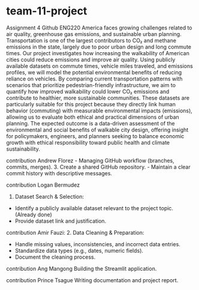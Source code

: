 # team-11-project
Assignment 4 Github ENG220
America faces growing challenges related to air quality, greenhouse gas emissions, and
sustainable urban planning. Transportation is one of the largest contributors to CO₂ and methane
emissions in the state, largely due to poor urban design and long commute times. Our project
investigates how increasing the
walkability of American cities
could reduce emissions and
improve air quality. Using
publicly available datasets on
commute times, vehicle miles
traveled, and emissions profiles,
we will model the potential
environmental benefits of reducing reliance on vehicles. By comparing current transportation
patterns with scenarios that prioritize pedestrian-friendly infrastructure, we aim to quantify how
improved walkability could lower CO₂ emissions and contribute to healthier, more sustainable
communities. These datasets are particularly suitable for this project because they directly link
human behavior (commuting) with measurable environmental impacts (emissions), allowing us
to evaluate both ethical and practical dimensions of urban planning. The expected outcome is a
data-driven assessment of the environmental and social benefits of walkable city design, offering
insight for policymakers, engineers, and planners seeking to balance economic growth with
ethical responsibility toward public health and climate sustainability.

contribution Andrew Florez - Managing GitHub workflow (branches, commits, merges).
  3. Create a shared GitHub repository.
     - Maintain a clear commit history with descriptive messages.

contribution Logan Bermudez
1. Dataset Search & Selection:
- Identify a publicly available dataset relevant to the project topic. (Already done)
- Provide dataset link and justification.

contribution Amir Fauzi:
2. Data Cleaning & Preparation:
- Handle missing values, inconsistencies, and incorrect data entries.
- Standardize data types (e.g., dates, numeric fields).
- Document the cleaning process.

contribution Ang Mangong
Building the Streamlit application.

contribution Prince Tsague
Writing documentation and project report.
